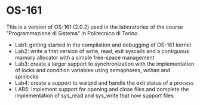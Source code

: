 # OS-161
This is a version of OS-161 (2.0.2) used in the laboratories of the course "Programmazione di Sistema" in Politecnico di Torino.
* Lab1: getting started in the compilation and debugging of OS-161 kernel
* Lab2: write a first version of write, read, exit syscalls and a contiguous mamory allocator with a simple free-space management
* Lab3: create a larger support to synchronization with the implementation of locks and condition variables using semaphores, wchan and spinlocks
* Lab4: create a support to waitpid and handle the exit status of a process
* LAB5: implement support for opening and close files and complete the implementation of sys_read and sys_write that now support files
